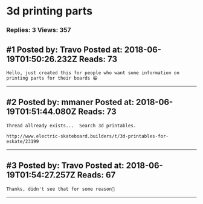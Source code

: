 # 3d printing parts

### Replies: 3 Views: 357

## \#1 Posted by: Travo Posted at: 2018-06-19T01:50:26.232Z Reads: 73

```
Hello, just created this for people who want some information on printing parts for their boards 😀
```

---
## \#2 Posted by: mmaner Posted at: 2018-06-19T01:51:44.080Z Reads: 73

```
Thread allready exists...  Search 3d printables. 

http://www.electric-skateboard.builders/t/3d-printables-for-eskate/23199
```

---
## \#3 Posted by: Travo Posted at: 2018-06-19T01:54:27.257Z Reads: 67

```
Thanks, didn't see that for some reason🤔
```

---
